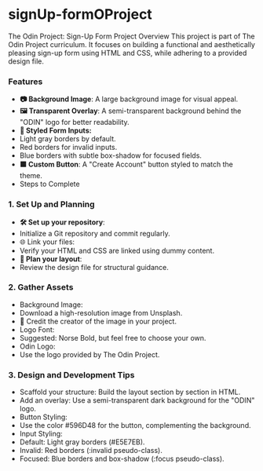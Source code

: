 # signUp-formOProject

The Odin Project: Sign-Up Form
Project Overview
This project is part of The Odin Project curriculum. It focuses on building a functional and aesthetically pleasing sign-up form using HTML and CSS, while adhering to a provided design file.

### Features
- **📷 Background Image**: A large background image for visual appeal.
- **🖼️ Transparent Overlay**: A semi-transparent background behind the "ODIN" logo for better readability.
- **🔲 Styled Form Inputs:**
- Light gray borders by default.
- Red borders for invalid inputs.
- Blue borders with subtle box-shadow for focused fields.
- **🟩 Custom Button**: A "Create Account" button styled to match the theme.
- Steps to Complete
### 1. Set Up and Planning
- **🛠️ Set up your repository**:
- Initialize a Git repository and commit regularly.
- 🌐 Link your files:
- Verify your HTML and CSS are linked using dummy content.
- **📝 Plan your layout**:
- Review the design file for structural guidance.
### 2. Gather Assets
- Background Image:
- Download a high-resolution image from Unsplash.
- 📝 Credit the creator of the image in your project.
- Logo Font:
- Suggested: Norse Bold, but feel free to choose your own.
- Odin Logo:
- Use the logo provided by The Odin Project.
### 3. Design and Development Tips
- Scaffold your structure: Build the layout section by section in HTML.
- Add an overlay: Use a semi-transparent dark background for the "ODIN" logo.
- Button Styling:
- Use the color #596D48 for the button, complementing the background.
- Input Styling:
- Default: Light gray borders (#E5E7EB).
- Invalid: Red borders (:invalid pseudo-class).
- Focused: Blue borders and box-shadow (:focus pseudo-class).


